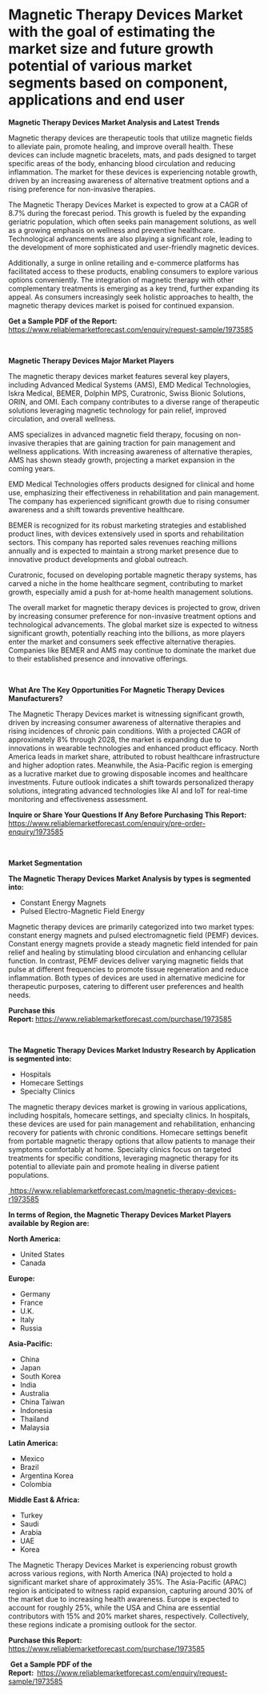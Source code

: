<p><h1>Magnetic Therapy Devices Market with the goal of estimating the market size and future growth potential of various market segments based on component, applications and end user</h1></p><p><strong>Magnetic Therapy Devices Market Analysis and Latest Trends</strong></p>
<p><p>Magnetic therapy devices are therapeutic tools that utilize magnetic fields to alleviate pain, promote healing, and improve overall health. These devices can include magnetic bracelets, mats, and pads designed to target specific areas of the body, enhancing blood circulation and reducing inflammation. The market for these devices is experiencing notable growth, driven by an increasing awareness of alternative treatment options and a rising preference for non-invasive therapies.</p><p>The Magnetic Therapy Devices Market is expected to grow at a CAGR of 8.7% during the forecast period. This growth is fueled by the expanding geriatric population, which often seeks pain management solutions, as well as a growing emphasis on wellness and preventive healthcare. Technological advancements are also playing a significant role, leading to the development of more sophisticated and user-friendly magnetic devices. </p><p>Additionally, a surge in online retailing and e-commerce platforms has facilitated access to these products, enabling consumers to explore various options conveniently. The integration of magnetic therapy with other complementary treatments is emerging as a key trend, further expanding its appeal. As consumers increasingly seek holistic approaches to health, the magnetic therapy devices market is poised for continued expansion.</p></p>
<p><strong>Get a Sample PDF of the Report:&nbsp;</strong> <a href="https://www.reliablemarketforecast.com/enquiry/request-sample/1973585?utm_campaign=3382&utm_medium=2&utm_source=Github&utm_content=ia&utm_term=13042025&utm_id=magnetic-therapy-devices">https://www.reliablemarketforecast.com/enquiry/request-sample/1973585</a></p>
<p>&nbsp;</p>
<p><strong>Magnetic Therapy Devices Major Market Players</strong></p>
<p><p>The magnetic therapy devices market features several key players, including Advanced Medical Systems (AMS), EMD Medical Technologies, Iskra Medical, BEMER, Dolphin MPS, Curatronic, Swiss Bionic Solutions, ORIN, and OMI. Each company contributes to a diverse range of therapeutic solutions leveraging magnetic technology for pain relief, improved circulation, and overall wellness.</p><p>AMS specializes in advanced magnetic field therapy, focusing on non-invasive therapies that are gaining traction for pain management and wellness applications. With increasing awareness of alternative therapies, AMS has shown steady growth, projecting a market expansion in the coming years.</p><p>EMD Medical Technologies offers products designed for clinical and home use, emphasizing their effectiveness in rehabilitation and pain management. The company has experienced significant growth due to rising consumer awareness and a shift towards preventive healthcare. </p><p>BEMER is recognized for its robust marketing strategies and established product lines, with devices extensively used in sports and rehabilitation sectors. This company has reported sales revenues reaching millions annually and is expected to maintain a strong market presence due to innovative product developments and global outreach.</p><p>Curatronic, focused on developing portable magnetic therapy systems, has carved a niche in the home healthcare segment, contributing to market growth, especially amid a push for at-home health management solutions.</p><p>The overall market for magnetic therapy devices is projected to grow, driven by increasing consumer preference for non-invasive treatment options and technological advancements. The global market size is expected to witness significant growth, potentially reaching into the billions, as more players enter the market and consumers seek effective alternative therapies. Companies like BEMER and AMS may continue to dominate the market due to their established presence and innovative offerings.</p></p>
<p>&nbsp;</p>
<p><strong>What Are The Key Opportunities For Magnetic Therapy Devices Manufacturers?</strong></p>
<p><p>The Magnetic Therapy Devices market is witnessing significant growth, driven by increasing consumer awareness of alternative therapies and rising incidences of chronic pain conditions. With a projected CAGR of approximately 8% through 2028, the market is expanding due to innovations in wearable technologies and enhanced product efficacy. North America leads in market share, attributed to robust healthcare infrastructure and higher adoption rates. Meanwhile, the Asia-Pacific region is emerging as a lucrative market due to growing disposable incomes and healthcare investments. Future outlook indicates a shift towards personalized therapy solutions, integrating advanced technologies like AI and IoT for real-time monitoring and effectiveness assessment.</p></p>
<p><strong>Inquire or Share Your Questions If Any Before Purchasing This Report:</strong> <a href="https://www.reliablemarketforecast.com/enquiry/pre-order-enquiry/1973585?utm_campaign=3382&utm_medium=2&utm_source=Github&utm_content=ia&utm_term=13042025&utm_id=magnetic-therapy-devices">https://www.reliablemarketforecast.com/enquiry/pre-order-enquiry/1973585</a></p>
<p>&nbsp;</p>
<p><strong>Market Segmentation</strong></p>
<p><strong>The Magnetic Therapy Devices Market Analysis by types is segmented into:</strong></p>
<p><ul><li>Constant Energy Magnets</li><li>Pulsed Electro-Magnetic Field Energy</li></ul></p>
<p><p>Magnetic therapy devices are primarily categorized into two market types: constant energy magnets and pulsed electromagnetic field (PEMF) devices. Constant energy magnets provide a steady magnetic field intended for pain relief and healing by stimulating blood circulation and enhancing cellular function. In contrast, PEMF devices deliver varying magnetic fields that pulse at different frequencies to promote tissue regeneration and reduce inflammation. Both types of devices are used in alternative medicine for therapeutic purposes, catering to different user preferences and health needs.</p></p>
<p><strong>Purchase this Report:&nbsp;</strong><a href="https://www.reliablemarketforecast.com/purchase/1973585?utm_campaign=3382&utm_medium=2&utm_source=Github&utm_content=ia&utm_term=13042025&utm_id=magnetic-therapy-devices">https://www.reliablemarketforecast.com/purchase/1973585</a></p>
<p>&nbsp;</p>
<p><strong>The Magnetic Therapy Devices Market Industry Research by Application is segmented into:</strong></p>
<p><ul><li>Hospitals</li><li>Homecare Settings</li><li>Specialty Clinics</li></ul></p>
<p><p>The magnetic therapy devices market is growing in various applications, including hospitals, homecare settings, and specialty clinics. In hospitals, these devices are used for pain management and rehabilitation, enhancing recovery for patients with chronic conditions. Homecare settings benefit from portable magnetic therapy options that allow patients to manage their symptoms comfortably at home. Specialty clinics focus on targeted treatments for specific conditions, leveraging magnetic therapy for its potential to alleviate pain and promote healing in diverse patient populations.</p></p>
<p><a href="https://www.reliablemarketforecast.com/magnetic-therapy-devices-r1973585?utm_campaign=3382&utm_medium=2&utm_source=Github&utm_content=ia&utm_term=13042025&utm_id=magnetic-therapy-devices">&nbsp;https://www.reliablemarketforecast.com/magnetic-therapy-devices-r1973585</a></p>
<p><strong>In terms of Region, the Magnetic Therapy Devices Market Players available by Region are:</strong></p>
<p>
    <p> <strong> North America: </strong>
        <ul>
            <li>United States</li>
            <li>Canada</li>
        </ul>
        </p> 
    <p> <strong> Europe: </strong>
        <ul>
            <li>Germany</li>
            <li>France</li>
            <li>U.K.</li>
            <li>Italy</li>
            <li>Russia</li>
        </ul>
        </p> 
    <p> <strong> Asia-Pacific: </strong>
        <ul>
            <li>China</li>
            <li>Japan</li>
            <li>South Korea</li>
            <li>India</li>
            <li>Australia</li>
            <li>China Taiwan</li>
            <li>Indonesia</li>
            <li>Thailand</li>
            <li>Malaysia</li>
        </ul>
        </p> 
    <p> <strong> Latin America: </strong>
        <ul>
            <li>Mexico</li>
            <li>Brazil</li>
            <li>Argentina Korea</li>
            <li>Colombia</li>
        </ul>
        </p> 
    <p> <strong> Middle East & Africa: </strong>
        <ul>
            <li>Turkey</li>
            <li>Saudi</li>
            <li>Arabia</li>
            <li>UAE</li>
            <li>Korea</li>
        </ul>
    </p>
    </p>
<p><p>The Magnetic Therapy Devices Market is experiencing robust growth across various regions, with North America (NA) projected to hold a significant market share of approximately 35%. The Asia-Pacific (APAC) region is anticipated to witness rapid expansion, capturing around 30% of the market due to increasing health awareness. Europe is expected to account for roughly 25%, while the USA and China are essential contributors with 15% and 20% market shares, respectively. Collectively, these regions indicate a promising outlook for the sector.</p></p>
<p><strong>Purchase this Report: </strong><a href="https://www.reliablemarketforecast.com/purchase/1973585?utm_campaign=3382&utm_medium=2&utm_source=Github&utm_content=ia&utm_term=13042025&utm_id=magnetic-therapy-devices">https://www.reliablemarketforecast.com/purchase/1973585</a></p>
<p>&nbsp;<strong>Get a Sample PDF of the Report:&nbsp;&nbsp;</strong><a href="https://www.reliablemarketforecast.com/enquiry/request-sample/1973585?utm_campaign=3382&utm_medium=2&utm_source=Github&utm_content=ia&utm_term=13042025&utm_id=magnetic-therapy-devices">https://www.reliablemarketforecast.com/enquiry/request-sample/1973585</a></p>
<p><strong></strong></p>
<p><p></p><p></p><p></p></p>